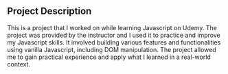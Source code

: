 ## Project Description

This is a project that I worked on while learning Javascript on Udemy. The project was provided by the instructor and I used it to practice and improve my Javascript skills. It involved building various features and functionalities using vanilla Javascript, including DOM manipulation. The project allowed me to gain practical experience and apply what I learned in a real-world context.
